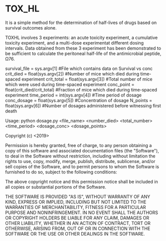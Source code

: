 # TOX_HL
 It is a simple method for the determination of half-lives of drugs based on survival outcomes alone.
 
TOXHL involves 3 experiments: an acute toxicity experiment, a cumulative toxicity experiment, and a multi-dose experimentat different dosing intervals. Data obtained from these 3 experiment has been demonstrated to be sufficient to calculate the peritoneal half-life of the antimicrobial peptide, Ω76.

survival_file = sys.argv[1] #File which contains data on Survival vs conc
crit_died = float(sys.argv[2]) #Number of mice which died during time-spaced experiment
crit_total = float(sys.argv[3]) #Total number of mice which were used during time-spaced experiment
conc_point = float(crit_died/crit_total) #Fraction of mice which died during time-spaced experiment
time_period = int(sys.argv[4]) #Time period of dosage
conc_dosage = float(sys.argv[5]) #Concentration of dosage
N_points = float(sys.argv[6]) #Number of dosages administered before witnessing first death

Usage: python dosage.py <file_name> <number_died> <total_number> <time_period> <dosage_conc> <dosage_points>

Copyright (c) <2019> <Preetham Venkatesh>

Permission is hereby granted, free of charge, to any person obtaining a copy
of this software and associated documentation files (the "Software"), to deal
in the Software without restriction, including without limitation the rights
to use, copy, modify, merge, publish, distribute, sublicense, and/or sell
copies of the Software, and to permit persons to whom the Software is
furnished to do so, subject to the following conditions:

The above copyright notice and this permission notice shall be included in all
copies or substantial portions of the Software.

THE SOFTWARE IS PROVIDED "AS IS", WITHOUT WARRANTY OF ANY KIND, EXPRESS OR
IMPLIED, INCLUDING BUT NOT LIMITED TO THE WARRANTIES OF MERCHANTABILITY,
FITNESS FOR A PARTICULAR PURPOSE AND NONINFRINGEMENT. IN NO EVENT SHALL THE
AUTHORS OR COPYRIGHT HOLDERS BE LIABLE FOR ANY CLAIM, DAMAGES OR OTHER
LIABILITY, WHETHER IN AN ACTION OF CONTRACT, TORT OR OTHERWISE, ARISING FROM,
OUT OF OR IN CONNECTION WITH THE SOFTWARE OR THE USE OR OTHER DEALINGS IN THE
SOFTWARE.
